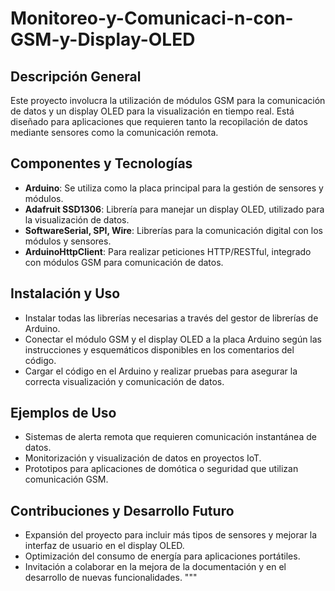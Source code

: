 # Monitoreo-y-Comunicaci-n-con-GSM-y-Display-OLED
## Descripción General
Este proyecto involucra la utilización de módulos GSM para la comunicación de datos y un display OLED para la visualización en tiempo real. Está diseñado para aplicaciones que requieren tanto la recopilación de datos mediante sensores como la comunicación remota.

## Componentes y Tecnologías
- **Arduino**: Se utiliza como la placa principal para la gestión de sensores y módulos.
- **Adafruit SSD1306**: Librería para manejar un display OLED, utilizado para la visualización de datos.
- **SoftwareSerial, SPI, Wire**: Librerías para la comunicación digital con los módulos y sensores.
- **ArduinoHttpClient**: Para realizar peticiones HTTP/RESTful, integrado con módulos GSM para comunicación de datos.

## Instalación y Uso
- Instalar todas las librerías necesarias a través del gestor de librerías de Arduino.
- Conectar el módulo GSM y el display OLED a la placa Arduino según las instrucciones y esquemáticos disponibles en los comentarios del código.
- Cargar el código en el Arduino y realizar pruebas para asegurar la correcta visualización y comunicación de datos.

## Ejemplos de Uso
- Sistemas de alerta remota que requieren comunicación instantánea de datos.
- Monitorización y visualización de datos en proyectos IoT.
- Prototipos para aplicaciones de domótica o seguridad que utilizan comunicación GSM.

## Contribuciones y Desarrollo Futuro
- Expansión del proyecto para incluir más tipos de sensores y mejorar la interfaz de usuario en el display OLED.
- Optimización del consumo de energía para aplicaciones portátiles.
- Invitación a colaborar en la mejora de la documentación y en el desarrollo de nuevas funcionalidades.
"""
